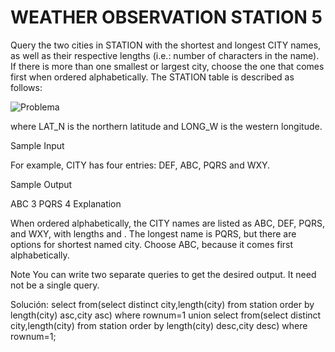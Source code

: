 # WEATHER OBSERVATION STATION 5
Query the two cities in STATION with the shortest and longest CITY names, as well as their respective lengths (i.e.: number of characters in the name). If there is more than one smallest or largest city, choose the one that comes first when ordered alphabetically.
The STATION table is described as follows:

![Problema](https://s3.amazonaws.com/hr-challenge-images/9336/1449345840-5f0a551030-Station.jpg "Problema")

where LAT_N is the northern latitude and LONG_W is the western longitude.

Sample Input

For example, CITY has four entries: DEF, ABC, PQRS and WXY.

Sample Output

ABC 3
PQRS 4
Explanation

When ordered alphabetically, the CITY names are listed as ABC, DEF, PQRS, and WXY, with lengths and . The longest name is PQRS, but there are options for shortest named city. Choose ABC, because it comes first alphabetically.

Note
You can write two separate queries to get the desired output. It need not be a single query.

Solución:
select from(select distinct city,length(city) from station order by length(city) asc,city asc) where rownum=1 union
select from(select distinct city,length(city) from station order by length(city) desc,city desc) where rownum=1;
